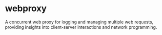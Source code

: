 # webproxy
A concurrent web proxy for logging and managing multiple web requests, providing insights into client-server interactions and network programming.
